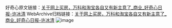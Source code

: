 好奇心原文链接：[关于网上买房，万科和淘宝各自又有新主意了_商业_好奇心日报-许冰清](https://www.qdaily.com/articles/7720.html)
WebArchive归档链接：[关于网上买房，万科和淘宝各自又有新主意了_商业_好奇心日报-许冰清](http://web.archive.org/web/20170703052405/http://www.qdaily.com:80/articles/7720.html)
![image](http://ww3.sinaimg.cn/large/007d5XDply1g3wjpy6bc8j30u02h27wh)